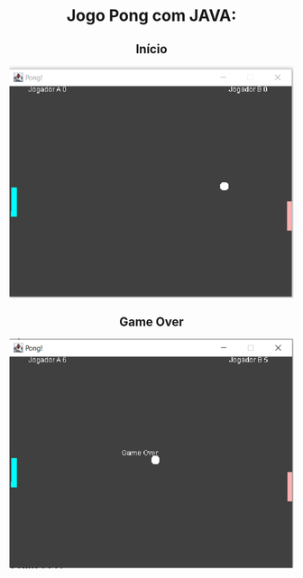 <h1 align="center"> Jogo Pong com JAVA: </h1>

  <h2 align="center"> Início </h2>
   <a href="#">
    <img align="center" width="700" src="Pong.PNG" />
  </a>
 
  <h2 align="center"> Game Over </h2>
  <a href="#">
    <img align="center" width="700" src="GOPong.PNG" />
  </a>
